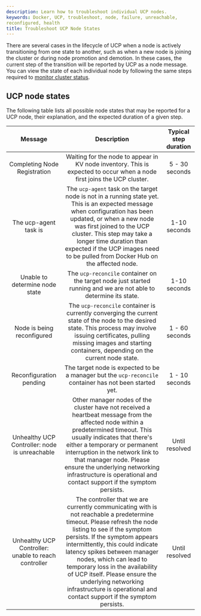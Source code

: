 ```yaml
---
description: Learn how to troubleshoot individual UCP nodes.
keywords: Docker, UCP, troubleshoot, node, failure, unreachable,
reconfigured, health
title: Troubleshoot UCP Node States
---
```


There are several cases in the lifecycle of UCP when a node is actively
transitioning from one state to another, such as when a new node is joining the
cluster or during node promotion and demotion. In these cases, the current step
of the transition will be reported by UCP as a node message.  You can view the
state of each individual node by following the same steps required to [monitor
cluster status](./index.md).


## UCP node states

The following table lists all possible node states that may be reported for a
UCP node, their explanation, and the expected duration of a given step.

| Message | Description | Typical step duration |
|:----------------------------------------------------:|:--------------------------------------------------------------------------------------------------------------------------------------------------------------------------------------------------------------------------------------------------------------------------------------------------------------------------------------------------------------------------------------------------------------------------------------------------------:|:---------------------:|
| Completing Node Registration | Waiting for the node to appear in KV node inventory. This is expected to occur when a node first joins the UCP cluster. | 5 - 30 seconds |
| The ucp-agent task is <state> | The `ucp-agent` task on the target node is not in a running state yet. This is an expected message when configuration has been updated, or when a new node was first joined to the UCP cluster. This step may take a longer time duration than expected if the UCP images need to be pulled from Docker Hub on the affected node. | 1-10 seconds |
| Unable to determine node state | The `ucp-reconcile` container on the target node just started running and we are not able to determine its state.  | 1-10 seconds |
| Node is being reconfigured | The `ucp-reconcile` container is currently converging the current state of the node to the desired state. This process may involve issuing certificates, pulling missing images and starting containers, depending on the current node state. | 1 - 60 seconds |
| Reconfiguration pending | The target node is expected to be a manager but the `ucp-reconcile` container has not been started yet. | 1 - 10 seconds |
| Unhealthy UCP Controller: node is unreachable | Other manager nodes of the cluster have not received a heartbeat message from the affected node within a predetermined timeout. This usually indicates that there's either a temporary or permanent interruption in the network link to that manager node. Please ensure the underlying networking infrastructure is operational and contact support if the symptom persists. | Until resolved |
| Unhealthy UCP Controller: unable to reach controller | The controller that we are currently communicating with is not reachable a predetermine timeout. Please refresh the node listing to see if the symptom persists. If the symptom appears intermittently, this could indicate latency spikes between manager nodes, which can lead to temporary loss in the availability of UCP itself. Please ensure the underlying networking infrastructure is operational and contact support if the symptom persists. | Until resolved |
